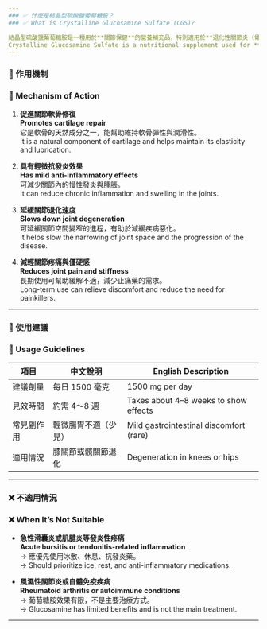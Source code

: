 ```yaml
---
### ✅ 什麼是結晶型硫酸鹽葡萄糖胺？
### ✅ What is Crystalline Glucosamine Sulfate (CGS)?

結晶型硫酸鹽葡萄糖胺是一種用於**關節保健**的營養補充品，特別適用於**退化性關節炎（骨關節炎）**的輔助治療。
Crystalline Glucosamine Sulfate is a nutritional supplement used for **joint health**, especially as an adjunct treatment for **osteoarthritis (degenerative joint disease)**.
---
```


### 🧪 作用機制

### 🧪 Mechanism of Action

1. **促進關節軟骨修復**  
   **Promotes cartilage repair**  
   它是軟骨的天然成分之一，能幫助維持軟骨彈性與潤滑性。  
   It is a natural component of cartilage and helps maintain its elasticity and lubrication.

2. **具有輕微抗發炎效果**  
   **Has mild anti-inflammatory effects**  
   可減少關節內的慢性發炎與腫脹。  
   It can reduce chronic inflammation and swelling in the joints.

3. **延緩關節退化速度**  
   **Slows down joint degeneration**  
   可延緩關節空間變窄的進程，有助於減緩疾病惡化。  
   It helps slow the narrowing of joint space and the progression of the disease.

4. **減輕關節疼痛與僵硬感**  
   **Reduces joint pain and stiffness**  
   長期使用可幫助緩解不適，減少止痛藥的需求。  
   Long-term use can relieve discomfort and reduce the need for painkillers.

---

### 💊 使用建議

### 💊 Usage Guidelines

| 項目       | 中文說明             | English Description                     |
| ---------- | -------------------- | --------------------------------------- |
| 建議劑量   | 每日 1500 毫克       | 1500 mg per day                         |
| 見效時間   | 約需 4～8 週         | Takes about 4–8 weeks to show effects   |
| 常見副作用 | 輕微腸胃不適（少見） | Mild gastrointestinal discomfort (rare) |
| 適用情況   | 膝關節或髖關節退化   | Degeneration in knees or hips           |

---

### ❌ 不適用情況

### ❌ When It’s Not Suitable

- **急性滑囊炎或肌腱炎等發炎性疼痛**  
  **Acute bursitis or tendonitis-related inflammation**  
  → 應優先使用冰敷、休息、抗發炎藥。  
  → Should prioritize ice, rest, and anti-inflammatory medications.

- **風濕性關節炎或自體免疫疾病**  
  **Rheumatoid arthritis or autoimmune conditions**  
  → 葡萄糖胺效果有限，不是主要治療方式。  
  → Glucosamine has limited benefits and is not the main treatment.

---
